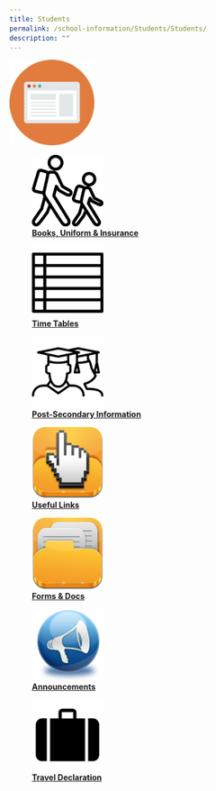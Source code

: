 ```yaml
---
title: Students
permalink: /school-information/Students/Students/
description: ""
---
```

<img style="width:30%;height:50%" src="/images/School%20information/Students/Students/MID.png">

<div>


<div> 

<a href="/school-information/Students/Uniform-and-Textbook-Matters/">

<figure>
<img style="width:30%;height:50%" src="/images/School%20information/Students/Students/S1.png">
<figcaption> <strong> Books, Uniform & Insurance </strong> </figcaption>

</figure>

</a>

</div>

<div>

</div>

</div>

<div>


<div>

<a href="/school-information/Students/Timetables/">

<figure>
<img style="width:30%;height:50%" src="/images/School%20information/Students/Students/S2.png">
<figcaption> <strong> Time Tables </strong> </figcaption>

</figure>

</a>

</div>

<div>

</div>

</div>

<div>


<div>

<a href="/school-information/Students/Post-Secondary-Information/">

<figure>
<img style="width:30%;height:50%" src="/images/School%20information/Students/Students/S3.png">
<figcaption> <strong> Post-Secondary Information </strong> </figcaption>

</figure>

</a>

</div>

<div>

</div>

</div>

<div>


<div>

<a href="/school-information/Students/Useful-Links-For-Students/">

<figure>
<img style="width:30%;height:50%" src="/images/School%20information/Students/Students/S4.png">
<figcaption> <strong> Useful Links </strong> </figcaption>

</figure>

</a>

</div>

<div>

</div>

</div>

<div>


<div>

<a href="/school-information/Students/Financial-Assistance-and-Insurance-Matters/">

<figure>
<img style="width:30%;height:50%" src="/images/School%20information/Students/Students/S5.png">
<figcaption> <strong> Forms & Docs </strong> </figcaption>

</figure>

</a>

</div>

<div>

</div>

</div>

<div>


<div>

<a href="/school-information/Students/Announcements/">

<figure>
<img style="width:30%;height:50%" src="/images/School%20information/Students/Students/S6.png">
<figcaption> <strong> Announcements </strong> </figcaption>

</figure>

</a>

</div>

<div>

</div>

</div>

<div>


<div>

<a href="/school-information/Students/Travel-Declaration/">

<figure>
<img style="width:30%;height:50%" src="/images/School%20information/Students/Students/S7.png">
<figcaption> <strong> Travel Declaration </strong> </figcaption>

</figure>

</a>

</div>

<div>

</div>

</div>